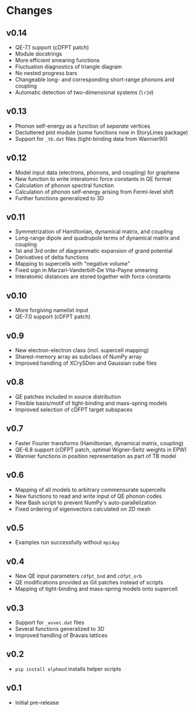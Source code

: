 # Changes

## v0.14

* QE-7.1 support (cDFPT patch)
* Module docstrings
* More efficient smearing functions
* Fluctuation diagnostics of triangle diagram
* No nested progress bars
* Changeable long- and corresponding short-range phonons and coupling
* Automatic detection of two-dimensional systems (`lr2d`)

## v0.13

* Phonon self-energy as a function of *separate* vertices
* Decluttered plot module (some functions now in StoryLines package)
* Support for `_tb.dat` files (tight-binding data from Wannier90)

## v0.12

* Model input data (electrons, phonons, and coupling) for graphene
* New function to write interatomic force constants in QE format
* Calculation of phonon spectral function
* Calculation of phonon self-energy arising from Fermi-level shift
* Further functions generalized to 3D

## v0.11

* Symmetrization of Hamiltonian, dynamical matrix, and coupling
* Long-range dipole and quadrupole terms of dynamical matrix and coupling
* 1st and 3rd order of diagrammatic expansion of grand potential
* Derivatives of delta functions
* Mapping to supercells with "negative volume"
* Fixed sign in Marzari-Vanderbilt-De Vita-Payne smearing
* Interatomic distances are stored together with force constants

## v0.10

* More forgiving namelist input
* QE-7.0 support (cDFPT patch)

## v0.9

* New electron-electron class (incl. supercell mapping)
* Shared-memory array as subclass of NumPy array
* Improved handling of XCrySDen and Gaussian cube files

## v0.8

* QE patches included in source distribution
* Flexible basis/motif of tight-binding and mass-spring models
* Improved selection of cDFPT target subspaces

## v0.7

* Faster Fourier transforms (Hamiltonian, dynamical matrix, coupling)
* QE-6.8 support (cDFPT patch, optimal Wigner-Seitz weights in EPW)
* Wannier functions in position representation as part of TB model

## v0.6

* Mapping of all models to arbitrary commensurate supercells
* New functions to read and write input of QE phonon codes
* New Bash script to prevent NumPy's auto-parallelization
* Fixed ordering of eigenvectors calculated on 2D mesh

## v0.5

* Examples run successfully without `mpi4py`

## v0.4

* New QE input parameters `cdfpt_bnd` and `cdfpt_orb`
* QE modifications provided as Git patches instead of scripts
* Mapping of tight-binding and mass-spring models onto supercell

## v0.3

* Support for `_wsvec.dat` files
* Several functions generalized to 3D
* Improved handling of Bravais lattices

## v0.2

* `pip install elphmod` installs helper scripts

## v0.1

* Initial pre-release

